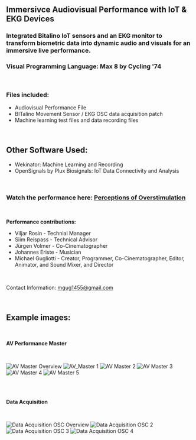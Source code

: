 ## Immersivce Audiovisual Performance with IoT & EKG Devices

### Integrated Bitalino IoT sensors and an EKG monitor to transform biometric data into dynamic audio and visuals for an immersive live performance.
### Visual Programming Language: Max 8 by Cycling '74

<br>

### Files included: 
- Audiovisual Performance File
- BITalino Movement Sensor / EKG OSC data acquisition patch
- Machine learning test files and data recording files

<br>

## Other Software Used:
- Wekinator: Machine Learning and Recording
- OpenSignals by Plux Biosignals: IoT Data Connectivity and Analysis

<br>

### Watch the performance here: [Perceptions of Overstimulation](https://youtu.be/RMXtvtIy0gw) ###

<br>

**Performance contributions:**

- Viljar Rosin - Technial Manager
- Siim Reispass - Technical Advisor
- Jürgen Volmer - Co-Cinematographer
- Johannes Eriste - Musician
- Michael Gugliotti - Creator, Programmer, Co-Cinematographer, Editor, Animator, and Sound Mixer, and Director
  
<br>

Contact Information: [mgug1455@gmail.com](mailto:mgug1455@gmail.com)

<br>

## Example images: ##

<br>

**AV Performance Master**

<br>

![AV Master Overview](/assets/img/AV_Master-Example.png)
![AV_Master 1](/assets/img/AV_Master-Example1.png)
![AV Master 2](/assets/img/AV_Master-Example2.png)
![AV Master 3](/assets/img/AV_Master-Example3.png)
![AV Master 4](/assets/img/AV_Master-Example4.png)
![AV Master 5](/assets/img/AV_Master-Example5.png)

<br>
<br>

**Data Acquisition**

<br>

![Data Acquisition OSC Overview](/assets/img/Data_Acquisition_OSC1.png)
![Data Acquisition OSC 2](/assets/img/Data_Acquisition_OSC2.png)
![Data Acquisition OSC 3](/assets/img/Data_Acquisition_OSC3.png)
![Data Acquisition OSC 4](/assets/img/Data_Acquisition_OSC4.png)
